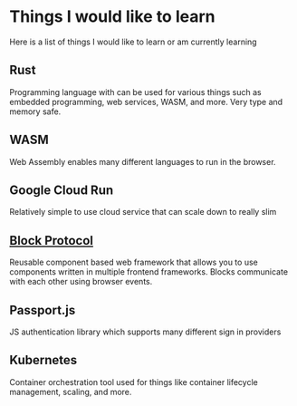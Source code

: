 # Things I would like to learn

Here is a list of things I would like to learn or am currently learning

## Rust

Programming language with can be used for various things such as embedded programming, web services, WASM, and more. Very type and memory safe.

## WASM

Web Assembly enables many different languages to run in the browser.

## Google Cloud Run

Relatively simple to use cloud service that can scale down to really slim

## [Block Protocol](https://blockprotocol.org/)

Reusable component based web framework that allows you to use components written in multiple frontend frameworks. Blocks communicate with each other using browser events.

## Passport.js

JS authentication library which supports many different sign in providers

## Kubernetes

Container orchestration tool used for things like container lifecycle management, scaling, and more.
